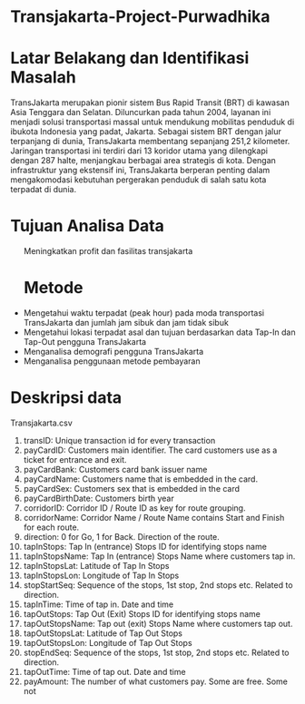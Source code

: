 # Transjakarta-Project-Purwadhika
# Latar Belakang dan Identifikasi Masalah
TransJakarta merupakan pionir sistem Bus Rapid Transit (BRT) di kawasan Asia Tenggara dan Selatan. Diluncurkan pada tahun 2004, layanan ini menjadi solusi transportasi massal untuk mendukung mobilitas penduduk di ibukota Indonesia yang padat, Jakarta. Sebagai sistem BRT dengan jalur terpanjang di dunia, TransJakarta membentang sepanjang 251,2 kilometer. Jaringan transportasi ini terdiri dari 13 koridor utama yang dilengkapi dengan 287 halte, menjangkau berbagai area strategis di kota. Dengan infrastruktur yang ekstensif ini, TransJakarta berperan penting dalam mengakomodasi kebutuhan pergerakan penduduk di salah satu kota terpadat di dunia.


# Tujuan Analisa Data
<ul> Meningkatkan profit dan fasilitas transjakarta

# Metode
<li>Mengetahui waktu terpadat (peak hour) pada moda transportasi TransJakarta dan jumlah jam sibuk dan jam tidak sibuk </li>
<li>Mengetahui lokasi terpadat asal dan tujuan berdasarkan data Tap-In dan Tap-Out pengguna TransJakarta</li>
<li>Menganalisa demografi pengguna TransJakarta</li>
<li>Menganalisa penggunaan metode pembayaran</li>

</ul>

# Deskripsi data
Transjakarta.csv
1.	transID: Unique transaction id for every transaction
2.	payCardID: Customers main identifier. The card customers use as a ticket for entrance and exit.
3.	payCardBank: Customers card bank issuer name
4.	payCardName: Customers name that is embedded in the card.
5.	payCardSex: Customers sex that is embedded in the card
6.	payCardBirthDate: Customers birth year
7.	corridorID: Corridor ID / Route ID as key for route grouping.
8.	corridorName: Corridor Name / Route Name contains Start and Finish for each route.
9.	direction: 0 for Go, 1 for Back. Direction of the route.
10.	tapInStops: Tap In (entrance) Stops ID for identifying stops name
11.	tapInStopsName: Tap In (entrance) Stops Name where customers tap in.
12.	tapInStopsLat: Latitude of Tap In Stops
13.	tapInStopsLon: Longitude of Tap In Stops
14.	stopStartSeq: Sequence of the stops, 1st stop, 2nd stops etc. Related to direction.
15.	tapInTime: Time of tap in. Date and time
16.	tapOutStops: Tap Out (Exit) Stops ID for identifying stops name
17.	tapOutStopsName: Tap out (exit) Stops Name where customers tap out.
18.	tapOutStopsLat: Latitude of Tap Out Stops
19.	tapOutStopsLon: Longitude of Tap Out Stops
20.	stopEndSeq: Sequence of the stops, 1st stop, 2nd stops etc. Related to direction.
21.	tapOutTime: Time of tap out. Date and time
22.	payAmount: The number of what customers pay. Some are free. Some not
